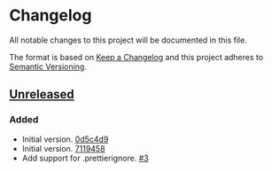 # Changelog

All notable changes to this project will be documented in this file.

The format is based on [Keep a Changelog](http://keepachangelog.com/)
and this project adheres to [Semantic Versioning](http://semver.org/).

## [Unreleased](https://github.com/atomist-skills/prettier-skill/tree/HEAD)

### Added

-   Initial version. [0d5c4d9](https://github.com/atomist-skills/prettier-skill/commit/0d5c4d90acb24e3b8bcf5c7438d71178eeb770bc)
-   Initial version. [7119458](https://github.com/atomist-skills/prettier-skill/commit/7119458b22670193158a36fd1e8fdfdf46422136)
-   Add support for .prettierignore. [#3](https://github.com/atomist-skills/prettier-skill/issues/3)
